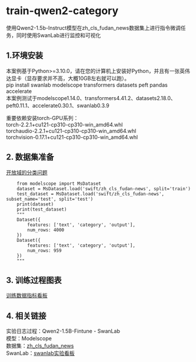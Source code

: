 # train-qwen2-category  
使用Qwen2-1.5b-Instruct模型在zh_cls_fudan_news数据集上进行指令微调任务，同时使用SwanLab进行监控和可视化

## 1.环境安装  
本案例基于Python>=3.10.0，请在您的计算机上安装好Python，并且有一张英伟达显卡（显存要求并不高，大概10GB左右就可以跑）。  
pip install swanlab modelscope transformers datasets peft pandas accelerate   
本案例测试于modelscope1.14.0、transformers4.41.2、datasets2.18.0、peft0.11.1、accelerate0.30.1、swanlab0.3.9   

重要依赖安装torch-GPU系列：   
torch-2.2.1+cu121-cp310-cp310-win_amd64.whl  
torchaudio-2.2.1+cu121-cp310-cp310-win_amd64.whl  
torchvision-0.17.1+cu121-cp310-cp310-win_amd64.whl  

## 2. 数据集准备  
[开放域的分类问题](https://modelscope.cn/datasets/swift/zh_cls_fudan-news/dataPeview)  
```
    from modelscope import MsDataset
    dataset = MsDataset.load('swift/zh_cls_fudan-news', split='train')
    test_dataset = MsDataset.load('swift/zh_cls_fudan-news', subset_name='test', split='test')
    print(dataset)
    print(test_dataset)
    """
    Dataset({
        features: ['text', 'category', 'output'],
        num_rows: 4000
    })
    Dataset({
        features: ['text', 'category', 'output'],
        num_rows: 959
    })
    """
```

## 3. 训练过程图表    
 [训练数据指标看板](https://swanlab.cn/@ai-next-furture/train-qwen2-category/runs/kdcee8x3wns9060pqzssy/chart)   


## 4. 相关链接  
实验日志过程：Qwen2-1.5B-Fintune - SwanLab  
模型：Modelscope  
数据集：[zh_cls_fudan_news](https://www.modelscope.cn/datasets/swift/zh_cls_fudan-news)  
SwanLab：[swanlab实验看板](https://swanlab.cn)  
